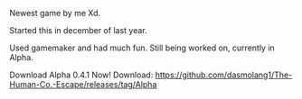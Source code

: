 Newest game by me Xd.

Started this in december of last year.

Used gamemaker and had much fun.
Still being worked on, currently in Alpha.

Download Alpha 0.4.1 Now!
Download: https://github.com/dasmolang1/The-Human-Co.-Escape/releases/tag/Alpha

